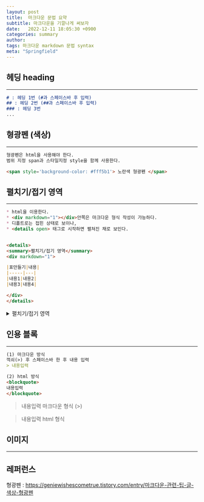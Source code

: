 ```yaml
---
layout: post
title:  마크다운 문법 요약
subtitle: 마크다운을 기깔나게 써보자
date:   2022-12-11 18:05:30 +0900
categories: summary
author:
tags: 마크다운 markdown 문법 syntax
meta: "Springfield"
---
```

<!--postNo: 20221211_001-->

## 헤딩 heading
---
```md
# : 헤딩 1번 (#과 스페이스바 후 입력)
## : 헤딩 2번 (##과 스페이스바 후 입력)
### : 헤딩 3번
...
```




## 형광펜 (색상)
---
```md
형광펜은 html을 사용해야 한다.
범위 지정 span과 스타일지정 style을 함께 사용한다.

<span style='background-color: #fff5b1'> 노란색 형광펜 </span>
```




## 펼치기/접기 영역
---
```md
* html을 이용한다.
* <div markdown="1"></div>안쪽은 마크다운 형식 작성이 가능하다.
* 디폴트로는 접힌 상태로 보이나,
* <details open> 태그로 시작하면 펼쳐진 채로 보인다.


<details>
<summary>펼치기/접기 영역</summary>
<div markdown="1">

|표만들기|내용|
|-----|---|
|내용1|내용2|
|내용3|내용4|

</div>
</details>
```
<details>
<summary>펼치기/접기 영역</summary>
<div markdown="1">

|표만들기|내용|
|-----|---|
|내용1|내용2|
|내용3|내용4|

</div>
</details>




## 인용 블록
---
```md
(1) 마크다운 방식
꺽쇠(>) 후 스페이스바 한 후 내용 입력
> 내용입력

(2) html 방식
<blockquote>
내용입력
</blockquote>
```
> 내용입력 마크다운 형식 (>)
<blockquote> 내용입력 html 형식 </blockquote>



## 이미지
---









## 레퍼런스
형광펜 : https://geniewishescometrue.tistory.com/entry/마크다운-관련-팁-글-색상-형광펜